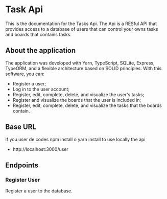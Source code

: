# Task Api

This is the documentation for the Tasks Api. The Api is a RESful API that provides access to a database of users that can control your owns tasks and boards that contains tasks.

## About the application

The application was developed with Yarn, TypeScript, SQLite, Express, TypeORM, and a flexible architecture based on SOLID principles. With this software, you can:

 - Register a user;
 - Log in to the user account;
 - Register, edit, complete, delete, and visualize the user's tasks;
 - Register and visualize the boards that the user is included in;
 - Register, edit, complete, delete, and visualize the tasks that the boards contain.

## Base URL

If you user de codes npm install o yarn install to use locally the api
 - http://localhost:3000/user

## Endpoints

### Register User

Register a user to the database.

